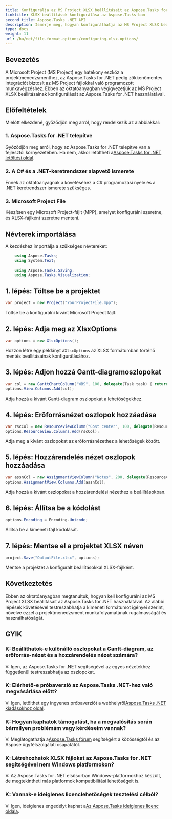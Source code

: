 ```yaml
---
title: Konfigurálja az MS Project XLSX beállításait az Aspose.Tasks for .NET-ben
linktitle: XLSX-beállítások konfigurálása az Aspose.Tasks-ban
second_title: Aspose.Tasks .NET API
description: Ismerje meg, hogyan konfigurálhatja az MS Project XLSX beállításait az Aspose.Tasks for .NET-ben. Könnyedén testreszabhatja az oszlopokat, a kódolást és még sok mást.
type: docs
weight: 11
url: /hu/net/file-format-options/configuring-xlsx-options/
---
```

## Bevezetés
A Microsoft Project (MS Project) egy hatékony eszköz a projektmenedzsmenthez, az Aspose.Tasks for .NET pedig zökkenőmentes integrációt biztosít az MS Project fájlokkal való programozott munkavégzéshez. Ebben az oktatóanyagban végigvezetjük az MS Project XLSX beállításainak konfigurálását az Aspose.Tasks for .NET használatával.
## Előfeltételek
Mielőtt elkezdené, győződjön meg arról, hogy rendelkezik az alábbiakkal:
### 1. Aspose.Tasks for .NET telepítve
 Győződjön meg arról, hogy az Aspose.Tasks for .NET telepítve van a fejlesztői környezetében. Ha nem, akkor letöltheti a[Aspose.Tasks for .NET letöltési oldal](https://releases.aspose.com/tasks/net/).
### 2. A C# és a .NET-keretrendszer alapvető ismerete
Ennek az oktatóanyagnak a követéséhez a C# programozási nyelv és a .NET keretrendszer ismerete szükséges.
### 3. Microsoft Project File
Készítsen egy Microsoft Project-fájlt (MPP), amelyet konfigurálni szeretne, és XLSX-fájlként szeretne menteni.

## Névterek importálása
A kezdéshez importálja a szükséges névtereket:
```csharp
    using Aspose.Tasks;
    using System.Text;
    
    using Aspose.Tasks.Saving;
    using Aspose.Tasks.Visualization;
```

## 1. lépés: Töltse be a projektet
```csharp
var project = new Project("YourProjectFile.mpp");
```
Töltse be a konfigurálni kívánt Microsoft Project fájlt.
## 2. lépés: Adja meg az XlsxOptions
```csharp
var options = new XlsxOptions();
```
 Hozzon létre egy példányt a`XlsxOptions` az XLSX formátumban történő mentés beállításainak konfigurálásához.
## 3. lépés: Adjon hozzá Gantt-diagramoszlopokat
```csharp
var col = new GanttChartColumn("WBS", 100, delegate(Task task) { return task.Get(Tsk.WBS); });
options.View.Columns.Add(col);
```
Adja hozzá a kívánt Gantt-diagram oszlopokat a lehetőségekhez.
## 4. lépés: Erőforrásnézet oszlopok hozzáadása
```csharp
var rscCol = new ResourceViewColumn("Cost center", 100, delegate(Resource resource) { return resource.Get(Rsc.CostCenter); });
options.ResourceView.Columns.Add(rscCol);
```
Adja meg a kívánt oszlopokat az erőforrásnézethez a lehetőségek között.
## 5. lépés: Hozzárendelés nézet oszlopok hozzáadása
```csharp
var assnCol = new AssignmentViewColumn("Notes", 200, delegate(ResourceAssignment assignment) { return assignment.Get(Asn.NotesText); });
options.AssignmentView.Columns.Add(assnCol);
```
Adja hozzá a kívánt oszlopokat a hozzárendelési nézethez a beállításokban.
## 6. lépés: Állítsa be a kódolást
```csharp
options.Encoding = Encoding.Unicode;
```
Állítsa be a kimeneti fájl kódolását.
## 7. lépés: Mentse el a projektet XLSX néven
```csharp
project.Save("OutputFile.xlsx", options);
```
Mentse a projektet a konfigurált beállításokkal XLSX-fájlként.

## Következtetés
Ebben az oktatóanyagban megtanultuk, hogyan kell konfigurálni az MS Project XLSX beállításait az Aspose.Tasks for .NET használatával. Az alábbi lépések követésével testreszabhatja a kimeneti formátumot igényei szerint, növelve ezzel a projektmenedzsment munkafolyamatának rugalmasságát és használhatóságát.
## GYIK

### K: Beállíthatok-e különálló oszlopokat a Gantt-diagram, az erőforrás-nézet és a hozzárendelés nézet számára?

V: Igen, az Aspose.Tasks for .NET segítségével az egyes nézetekhez függetlenül testreszabhatja az oszlopokat.

### K: Elérhető-e próbaverzió az Aspose.Tasks .NET-hez való megvásárlása előtt?

 V: Igen, letölthet egy ingyenes próbaverziót a webhelyről[Aspose.Tasks .NET kiadásokhoz oldal](https://releases.aspose.com/).

### K: Hogyan kaphatok támogatást, ha a megvalósítás során bármilyen problémám vagy kérdéseim vannak?

 V: Meglátogathatja a[Aspose.Tasks fórum](https://forum.aspose.com/c/tasks/15) segítségért a közösségtől és az Aspose ügyfélszolgálati csapatától.

### K: Létrehozhatok XLSX fájlokat az Aspose.Tasks for .NET segítségével nem Windows platformokon?

V: Az Aspose.Tasks for .NET elsősorban Windows-platformokhoz készült, de megtekintheti más platformok kompatibilitási lehetőségeit is.

### K: Vannak-e ideiglenes licenclehetőségek tesztelési célból?

 V: Igen, ideiglenes engedélyt kaphat a[Az Aspose.Tasks ideiglenes licenc oldala](https://purchase.aspose.com/temporary-license/).